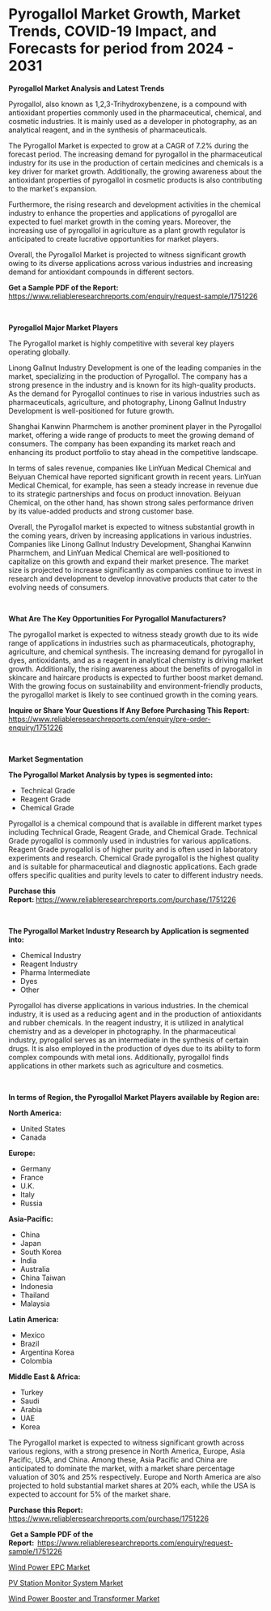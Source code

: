 <p><h1>Pyrogallol Market Growth, Market Trends, COVID-19 Impact, and Forecasts for period from 2024 - 2031</h1></p><p><strong>Pyrogallol Market Analysis and Latest Trends</strong></p>
<p><p>Pyrogallol, also known as 1,2,3-Trihydroxybenzene, is a compound with antioxidant properties commonly used in the pharmaceutical, chemical, and cosmetic industries. It is mainly used as a developer in photography, as an analytical reagent, and in the synthesis of pharmaceuticals.</p><p>The Pyrogallol Market is expected to grow at a CAGR of 7.2% during the forecast period. The increasing demand for pyrogallol in the pharmaceutical industry for its use in the production of certain medicines and chemicals is a key driver for market growth. Additionally, the growing awareness about the antioxidant properties of pyrogallol in cosmetic products is also contributing to the market's expansion.</p><p>Furthermore, the rising research and development activities in the chemical industry to enhance the properties and applications of pyrogallol are expected to fuel market growth in the coming years. Moreover, the increasing use of pyrogallol in agriculture as a plant growth regulator is anticipated to create lucrative opportunities for market players.</p><p>Overall, the Pyrogallol Market is projected to witness significant growth owing to its diverse applications across various industries and increasing demand for antioxidant compounds in different sectors.</p></p>
<p><strong>Get a Sample PDF of the Report:&nbsp;</strong> <a href="https://www.reliableresearchreports.com/enquiry/request-sample/1751226">https://www.reliableresearchreports.com/enquiry/request-sample/1751226</a></p>
<p>&nbsp;</p>
<p><strong>Pyrogallol Major Market Players</strong></p>
<p><p>The Pyrogallol market is highly competitive with several key players operating globally. </p><p>Linong Gallnut Industry Development is one of the leading companies in the market, specializing in the production of Pyrogallol. The company has a strong presence in the industry and is known for its high-quality products. As the demand for Pyrogallol continues to rise in various industries such as pharmaceuticals, agriculture, and photography, Linong Gallnut Industry Development is well-positioned for future growth.</p><p>Shanghai Kanwinn Pharmchem is another prominent player in the Pyrogallol market, offering a wide range of products to meet the growing demand of consumers. The company has been expanding its market reach and enhancing its product portfolio to stay ahead in the competitive landscape.</p><p>In terms of sales revenue, companies like LinYuan Medical Chemical and Beiyuan Chemical have reported significant growth in recent years. LinYuan Medical Chemical, for example, has seen a steady increase in revenue due to its strategic partnerships and focus on product innovation. Beiyuan Chemical, on the other hand, has shown strong sales performance driven by its value-added products and strong customer base.</p><p>Overall, the Pyrogallol market is expected to witness substantial growth in the coming years, driven by increasing applications in various industries. Companies like Linong Gallnut Industry Development, Shanghai Kanwinn Pharmchem, and LinYuan Medical Chemical are well-positioned to capitalize on this growth and expand their market presence. The market size is projected to increase significantly as companies continue to invest in research and development to develop innovative products that cater to the evolving needs of consumers.</p></p>
<p>&nbsp;</p>
<p><strong>What Are The Key Opportunities For Pyrogallol Manufacturers?</strong></p>
<p><p>The pyrogallol market is expected to witness steady growth due to its wide range of applications in industries such as pharmaceuticals, photography, agriculture, and chemical synthesis. The increasing demand for pyrogallol in dyes, antioxidants, and as a reagent in analytical chemistry is driving market growth. Additionally, the rising awareness about the benefits of pyrogallol in skincare and haircare products is expected to further boost market demand. With the growing focus on sustainability and environment-friendly products, the pyrogallol market is likely to see continued growth in the coming years.</p></p>
<p><strong>Inquire or Share Your Questions If Any Before Purchasing This Report:</strong> <a href="https://www.reliableresearchreports.com/enquiry/pre-order-enquiry/1751226">https://www.reliableresearchreports.com/enquiry/pre-order-enquiry/1751226</a></p>
<p>&nbsp;</p>
<p><strong>Market Segmentation</strong></p>
<p><strong>The Pyrogallol Market Analysis by types is segmented into:</strong></p>
<p><ul><li>Technical Grade</li><li>Reagent Grade</li><li>Chemical Grade</li></ul></p>
<p><p>Pyrogallol is a chemical compound that is available in different market types including Technical Grade, Reagent Grade, and Chemical Grade. Technical Grade pyrogallol is commonly used in industries for various applications. Reagent Grade pyrogallol is of higher purity and is often used in laboratory experiments and research. Chemical Grade pyrogallol is the highest quality and is suitable for pharmaceutical and diagnostic applications. Each grade offers specific qualities and purity levels to cater to different industry needs.</p></p>
<p><strong>Purchase this Report:&nbsp;</strong><a href="https://www.reliableresearchreports.com/purchase/1751226">https://www.reliableresearchreports.com/purchase/1751226</a></p>
<p>&nbsp;</p>
<p><strong>The Pyrogallol Market Industry Research by Application is segmented into:</strong></p>
<p><ul><li>Chemical Industry</li><li>Reagent Industry</li><li>Pharma Intermediate</li><li>Dyes</li><li>Other</li></ul></p>
<p><p>Pyrogallol has diverse applications in various industries. In the chemical industry, it is used as a reducing agent and in the production of antioxidants and rubber chemicals. In the reagent industry, it is utilized in analytical chemistry and as a developer in photography. In the pharmaceutical industry, pyrogallol serves as an intermediate in the synthesis of certain drugs. It is also employed in the production of dyes due to its ability to form complex compounds with metal ions. Additionally, pyrogallol finds applications in other markets such as agriculture and cosmetics.</p></p>
<p>&nbsp;</p>
<p><strong>In terms of Region, the Pyrogallol Market Players available by Region are:</strong></p>
<p>
    <p> <strong> North America: </strong>
        <ul>
            <li>United States</li>
            <li>Canada</li>
        </ul>
        </p> 
    <p> <strong> Europe: </strong>
        <ul>
            <li>Germany</li>
            <li>France</li>
            <li>U.K.</li>
            <li>Italy</li>
            <li>Russia</li>
        </ul>
        </p> 
    <p> <strong> Asia-Pacific: </strong>
        <ul>
            <li>China</li>
            <li>Japan</li>
            <li>South Korea</li>
            <li>India</li>
            <li>Australia</li>
            <li>China Taiwan</li>
            <li>Indonesia</li>
            <li>Thailand</li>
            <li>Malaysia</li>
        </ul>
        </p> 
    <p> <strong> Latin America: </strong>
        <ul>
            <li>Mexico</li>
            <li>Brazil</li>
            <li>Argentina Korea</li>
            <li>Colombia</li>
        </ul>
        </p> 
    <p> <strong> Middle East & Africa: </strong>
        <ul>
            <li>Turkey</li>
            <li>Saudi</li>
            <li>Arabia</li>
            <li>UAE</li>
            <li>Korea</li>
        </ul>
    </p>
    </p>
<p><p>The Pyrogallol market is expected to witness significant growth across various regions, with a strong presence in North America, Europe, Asia Pacific, USA, and China. Among these, Asia Pacific and China are anticipated to dominate the market, with a market share percentage valuation of 30% and 25% respectively. Europe and North America are also projected to hold substantial market shares at 20% each, while the USA is expected to account for 5% of the market share.</p></p>
<p><strong>Purchase this Report: </strong><a href="https://www.reliableresearchreports.com/purchase/1751226">https://www.reliableresearchreports.com/purchase/1751226</a></p>
<p>&nbsp;<strong>Get a Sample PDF of the Report:&nbsp;&nbsp;</strong><a href="https://www.reliableresearchreports.com/enquiry/request-sample/1751226">https://www.reliableresearchreports.com/enquiry/request-sample/1751226</a></p>
<p><strong></strong></p>
<p><p><a href="https://view.publitas.com/reportprime-1/wind-power-epc-market-with-the-goal-of-estimating-the-market-size-and-future-growth-potential-of-various-market-segments-based-on-component-applications-end-user-and-region/">Wind Power EPC Market</a></p><p><a href="https://view.publitas.com/reportprime-1/pv-station-monitor-system-market-share-market-new-trends-analysis-report-by-type-by-application-by-end-use-by-region-and-segment-forecasts-2023-2030/">PV Station Monitor System Market</a></p><p><a href="https://view.publitas.com/reportprime-1/wind-power-booster-and-transformer-market-size-focuses-on-market-dynamics-in-depth-analysis-and-future-projections-of-its-market-forecasted-for-period-from-2023-to-2030/">Wind Power Booster and Transformer Market</a></p></p>
